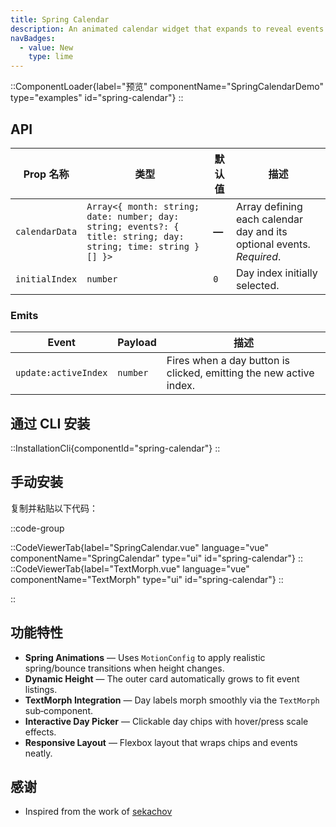 ```yaml
---
title: Spring Calendar
description: An animated calendar widget that expands to reveal events and features smooth, spring‑based Motion‑V transitions.
navBadges:
  - value: New
    type: lime
---
```


::ComponentLoader{label="预览" componentName="SpringCalendarDemo" type="examples" id="spring-calendar"}
::

## API

| Prop 名称      | 类型                                                                                                           | 默认值 | 描述                                                                  |
| -------------- | -------------------------------------------------------------------------------------------------------------- | ------ | --------------------------------------------------------------------- |
| `calendarData` | `Array<{ month: string; date: number; day: string; events?: { title: string; day: string; time: string }[] }>` | **—**  | Array defining each calendar day and its optional events. _Required_. |
| `initialIndex` | `number`                                                                                                       | `0`    | Day index initially selected.                                         |

### Emits

| Event                | Payload  | 描述                                                               |
| -------------------- | -------- | ------------------------------------------------------------------ |
| `update:activeIndex` | `number` | Fires when a day button is clicked, emitting the new active index. |

## 通过 CLI 安装

::InstallationCli{componentId="spring-calendar"}
::

## 手动安装

复制并粘贴以下代码：

::code-group

::CodeViewerTab{label="SpringCalendar.vue" language="vue" componentName="SpringCalendar" type="ui" id="spring-calendar"}
::
::CodeViewerTab{label="TextMorph.vue" language="vue" componentName="TextMorph" type="ui" id="spring-calendar"}
::

::

## 功能特性

- **Spring Animations** — Uses `MotionConfig` to apply realistic spring/bounce transitions when height changes.
- **Dynamic Height** — The outer card automatically grows to fit event listings.
- **TextMorph Integration** — Day labels morph smoothly via the `TextMorph` sub‑component.
- **Interactive Day Picker** — Clickable day chips with hover/press scale effects.
- **Responsive Layout** — Flexbox layout that wraps chips and events neatly.

## 感谢

- Inspired from the work of [sekachov](https://x.com/sekachov)
